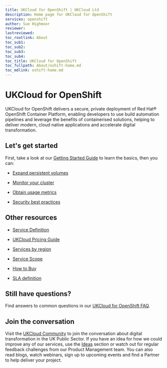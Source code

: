 ```yaml
---
title: UKCloud for OpenShift | UKCloud Ltd
description: Home page for UKCloud for OpenShift
services: openshift
author: Sue Highmoor
reviewer:
lastreviewed: 
toc_rootlink: About
toc_sub1: 
toc_sub2:
toc_sub3:
toc_sub4:
toc_title: UKCloud for OpenShift
toc_fullpath: About/oshift-home.md
toc_mdlink: oshift-home.md
---
```


# UKCloud for OpenShift

UKCloud for OpenShift delivers a secure, private deployment of Red Hat&reg; OpenShift Container Platform, enabling developers to use build automation pipelines and leverage the benefits of containerised solutions, helping to deliver modern, cloud native applications and accelerate digital transformation.

## Let's get started

First, take a look at our [Getting Started Guide](oshift-gs.md) to learn the basics, then you can:

<div class="row">
  <div class="col-md-3"><ul><li><p><a href="https://docs.ukcloud.com/articles/openshift/oshift-how-expand-persistent-vols.html">Expand persistent volumes</a></p></ul></div>
  <div class="col-md-3"><ul><li><p><a href="https://docs.ukcloud.com/articles/openshift/oshift-how-monitor-cluster.html">Monitor your cluster</a></p></ul></div>
  <div class="col-md-3"><ul><li><p><a href="https://docs.ukcloud.com/articles/openshift/oshift-how-obtain-usage-metrics.html">Obtain usage metrics</a></p></ul></div>
  <div class="col-md-3"><ul><li><p><a href="https://docs.ukcloud.com/articles/openshift/oshift-ref-security-best-practices.html">Security best practices</a></p></ul></div>
</div>

## Other resources

<div class="row">
  <div class="col-md-4"><ul><li><p><a href="https://docs.ukcloud.com/articles/openshift/oshift-sd.html">Service Definition</a></p></ul></div>
  <div class="col-md-4"><ul><li><p><a href="https://ukcloud.com/wp-content/uploads/2019/06/ukcloud-pricing-guide-11.0.pdf">UKCloud Pricing Guide</a></p></ul></div>
  <div class="col-md-4"><ul><li><p><a href="https://docs.ukcloud.com/articles/other/other-ref-services-by-region.html">Services by region</a></p></ul></div>
</div>

<div class="row">
  <div class="col-md-4"><ul><li><p><a href="https://docs.ukcloud.com/articles/openshift/oshift-sco.html">Service Scope</a></p></ul></div>
  <div class="col-md-4"><ul><li><p><a href="https://ukcloud.com/how-to-buy/">How to Buy</a></p></ul></div>
  <div class="col-md-4"><ul><li><p><a href="https://docs.ukcloud.com/articles/other/other-ref-sla-definition.html">SLA definition</a></p></ul></div>
</div>

## Still have questions?

Find answers to common questions in our [UKCloud for OpenShift FAQ](oshift-faq.md).

## Join the conversation

Visit the <a href="https://community.ukcloud.com">UKCloud Community</a> to join the conversation about digital transformation in the UK Public Sector. If you have an idea for how we could improve any of our services, use the <a href="https://community.ukcloud.com/ideas">Ideas</a> section or watch out for regular feedback challenges from our Product Management team. You can also read blogs, watch webinars, sign up to upcoming events and find a Partner to help deliver your project.
